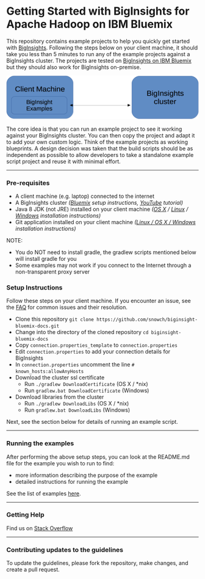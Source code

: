 
# Getting Started with BigInsights for Apache Hadoop on IBM Bluemix

This repository contains example projects to help you quickly get started with [BigInsights](https://console.ng.bluemix.net/catalog/services/biginsights-for-apache-hadoop). Following the steps below on your client machine, it should take you less than 5 minutes to run any of the example projects against a BigInsights cluster. The projects are tested on [BigInsights on IBM Bluemix](https://console.ng.bluemix.net/catalog/services/biginsights-for-apache-hadoop) but they should also work for BigInsights on-premise.

![Overview Image](./overview.png)

The core idea is that you can run an example project to see it working against your BigInsights cluster. You can then copy the project and adapt it to add your own custom logic.  Think of the example projects as working blueprints.  A design decision was taken that the build scripts should be as independent as possible to allow developers to take a standalone example script project and reuse it with minimal effort.

*********************************************************************

### Pre-requisites

- A client machine (e.g. laptop) connected to the internet
- A BigInsights cluster *([Bluemix](https://new-console.ng.bluemix.net/docs/services/BigInsights/index.html) setup instructions, [YouTube](https://youtu.be/t1Nuy_zrL7U) tutorial)*
- Java 8 JDK (not JRE) installed on your client machine *([OS X](https://docs.oracle.com/javase/8/docs/technotes/guides/install/mac_jdk.html#CHDBADCG) / [Linux](https://docs.oracle.com/javase/8/docs/technotes/guides/install/linux_jdk.html#BJFGGEFG) / [Windows](https://docs.oracle.com/javase/8/docs/technotes/guides/install/windows_jdk_install.html#CHDEBCCJ) installation instructions)*
- Git application installed on your client machine *([Linux / OS X / Windows](https://git-scm.com/book/en/v2/Getting-Started-Installing-Git) installation instructions)*

NOTE:
- You do NOT need to install gradle, the gradlew scripts mentioned below will install gradle for you
- Some examples may not work if you connect to the Internet through a non-transparent proxy server 

### Setup Instructions

Follow these steps on your client machine.  If you encounter an issue, see the [FAQ](./FAQ.md) for common issues and their resolution.

- Clone this repository `git clone https://github.com/snowch/biginsight-bluemix-docs.git`
- Change into the directory of the cloned repository `cd biginsight-bluemix-docs`
- Copy `connection.properties_template` to `connection.properties`
- Edit `connection.properties` to add your connection details for BigInsights
- In `connection.properties` uncomment the line `# known_hosts:allowAnyHosts`
- Download the cluster ssl certificate
  - Run `./gradlew DownloadCertificate` (OS X / *nix) 
  - Run `gradlew.bat DownloadCertificate` (Windows)
- Download libraries from the cluster
  - Run `./gradlew DownloadLibs` (OS X / *nix)
  - Run `gradlew.bat DownloadLibs` (Windows)

Next, see the section below for details of running an example script.

*********************************************************************
### Running the examples

After performing the above setup steps, you can look at the README.md file for the example you wish to run to find:

- more information describing the purpose of the example
- detailed instructions for running the example

See the list of examples [here](examples/README.md). 

*********************************************************************

### Getting Help

Find us on [Stack Overflow](https://stackoverflow.com/questions/tagged/biginsight-examples)

*********************************************************************

### Contributing updates to the guidelines

To update the guidelines, please fork the repository, make changes, and create a pull request.

